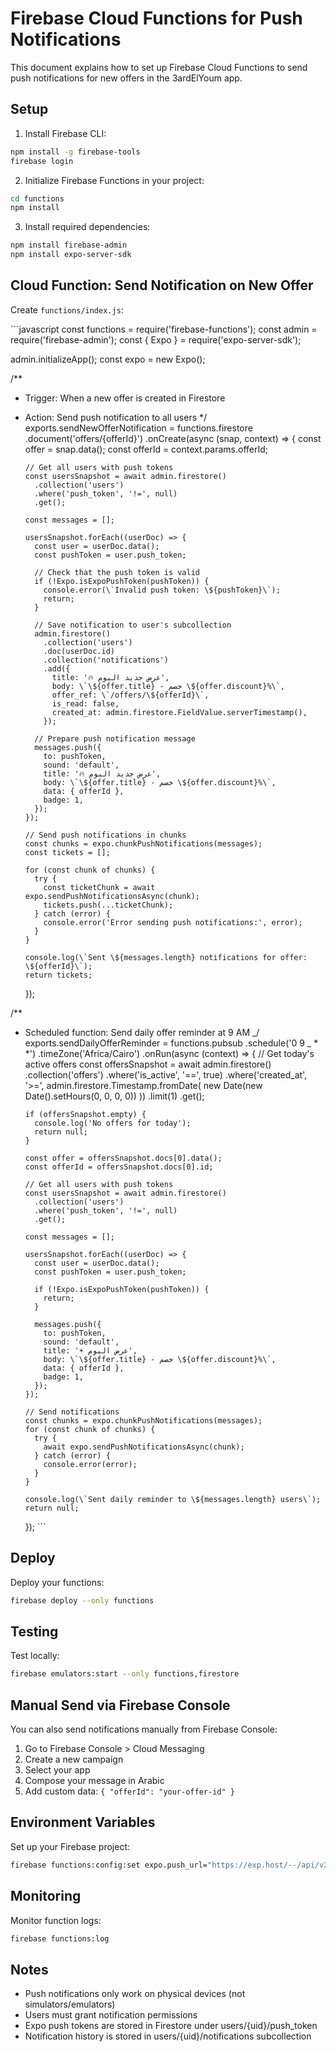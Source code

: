 # Firebase Cloud Functions for Push Notifications

This document explains how to set up Firebase Cloud Functions to send push notifications for new offers in the 3ardElYoum app.

## Setup

1. Install Firebase CLI:

```bash
npm install -g firebase-tools
firebase login
```

2. Initialize Firebase Functions in your project:

```bash
cd functions
npm install
```

3. Install required dependencies:

```bash
npm install firebase-admin
npm install expo-server-sdk
```

## Cloud Function: Send Notification on New Offer

Create `functions/index.js`:

\`\`\`javascript
const functions = require('firebase-functions');
const admin = require('firebase-admin');
const { Expo } = require('expo-server-sdk');

admin.initializeApp();
const expo = new Expo();

/\*\*

- Trigger: When a new offer is created in Firestore
- Action: Send push notification to all users
  \*/
  exports.sendNewOfferNotification = functions.firestore
  .document('offers/{offerId}')
  .onCreate(async (snap, context) => {
  const offer = snap.data();
  const offerId = context.params.offerId;

      // Get all users with push tokens
      const usersSnapshot = await admin.firestore()
        .collection('users')
        .where('push_token', '!=', null)
        .get();

      const messages = [];

      usersSnapshot.forEach((userDoc) => {
        const user = userDoc.data();
        const pushToken = user.push_token;

        // Check that the push token is valid
        if (!Expo.isExpoPushToken(pushToken)) {
          console.error(\`Invalid push token: \${pushToken}\`);
          return;
        }

        // Save notification to user's subcollection
        admin.firestore()
          .collection('users')
          .doc(userDoc.id)
          .collection('notifications')
          .add({
            title: '🔥 عرض جديد اليوم',
            body: \`\${offer.title} - خصم \${offer.discount}%\`,
            offer_ref: \`/offers/\${offerId}\`,
            is_read: false,
            created_at: admin.firestore.FieldValue.serverTimestamp(),
          });

        // Prepare push notification message
        messages.push({
          to: pushToken,
          sound: 'default',
          title: '🔥 عرض جديد اليوم',
          body: \`\${offer.title} - خصم \${offer.discount}%\`,
          data: { offerId },
          badge: 1,
        });
      });

      // Send push notifications in chunks
      const chunks = expo.chunkPushNotifications(messages);
      const tickets = [];

      for (const chunk of chunks) {
        try {
          const ticketChunk = await expo.sendPushNotificationsAsync(chunk);
          tickets.push(...ticketChunk);
        } catch (error) {
          console.error('Error sending push notifications:', error);
        }
      }

      console.log(\`Sent \${messages.length} notifications for offer: \${offerId}\`);
      return tickets;

  });

/\*\*

- Scheduled function: Send daily offer reminder at 9 AM
  _/
  exports.sendDailyOfferReminder = functions.pubsub
  .schedule('0 9 _ \* \*')
  .timeZone('Africa/Cairo')
  .onRun(async (context) => {
  // Get today's active offers
  const offersSnapshot = await admin.firestore()
  .collection('offers')
  .where('is_active', '==', true)
  .where('created_at', '>=', admin.firestore.Timestamp.fromDate(
  new Date(new Date().setHours(0, 0, 0, 0))
  ))
  .limit(1)
  .get();

      if (offersSnapshot.empty) {
        console.log('No offers for today');
        return null;
      }

      const offer = offersSnapshot.docs[0].data();
      const offerId = offersSnapshot.docs[0].id;

      // Get all users with push tokens
      const usersSnapshot = await admin.firestore()
        .collection('users')
        .where('push_token', '!=', null)
        .get();

      const messages = [];

      usersSnapshot.forEach((userDoc) => {
        const user = userDoc.data();
        const pushToken = user.push_token;

        if (!Expo.isExpoPushToken(pushToken)) {
          return;
        }

        messages.push({
          to: pushToken,
          sound: 'default',
          title: '☀️ عرض اليوم',
          body: \`\${offer.title} - خصم \${offer.discount}%\`,
          data: { offerId },
          badge: 1,
        });
      });

      // Send notifications
      const chunks = expo.chunkPushNotifications(messages);
      for (const chunk of chunks) {
        try {
          await expo.sendPushNotificationsAsync(chunk);
        } catch (error) {
          console.error(error);
        }
      }

      console.log(\`Sent daily reminder to \${messages.length} users\`);
      return null;

  });
  \`\`\`

## Deploy

Deploy your functions:

```bash
firebase deploy --only functions
```

## Testing

Test locally:

```bash
firebase emulators:start --only functions,firestore
```

## Manual Send via Firebase Console

You can also send notifications manually from Firebase Console:

1. Go to Firebase Console > Cloud Messaging
2. Create a new campaign
3. Select your app
4. Compose your message in Arabic
5. Add custom data: `{ "offerId": "your-offer-id" }`

## Environment Variables

Set up your Firebase project:

```bash
firebase functions:config:set expo.push_url="https://exp.host/--/api/v2/push/send"
```

## Monitoring

Monitor function logs:

```bash
firebase functions:log
```

## Notes

- Push notifications only work on physical devices (not simulators/emulators)
- Users must grant notification permissions
- Expo push tokens are stored in Firestore under users/{uid}/push_token
- Notification history is stored in users/{uid}/notifications subcollection
